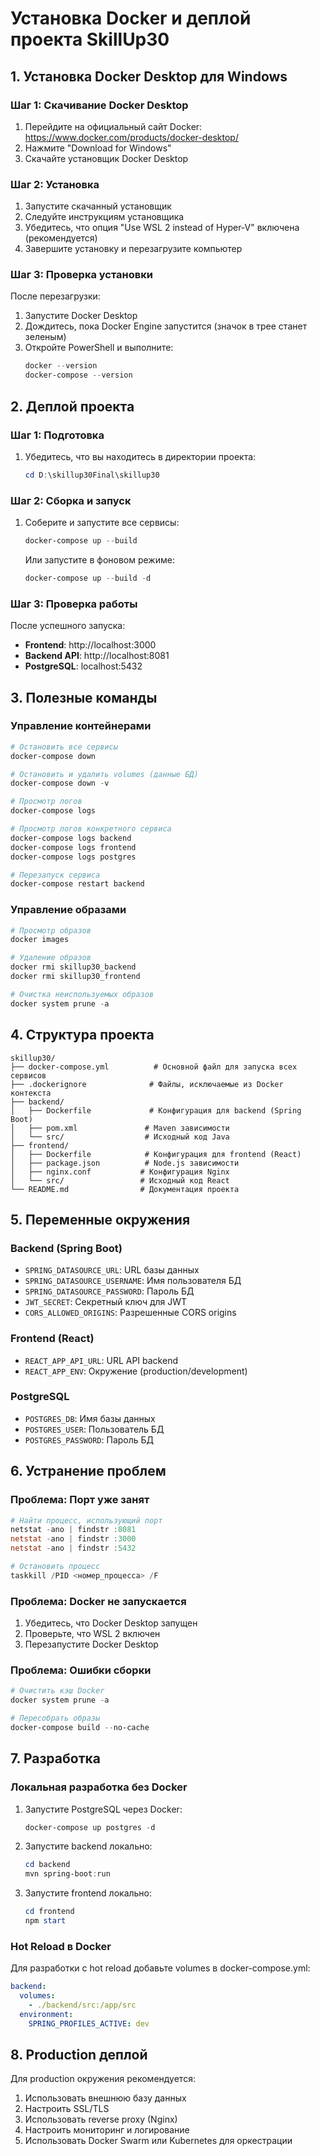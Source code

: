 # Установка Docker и деплой проекта SkillUp30

## 1. Установка Docker Desktop для Windows

### Шаг 1: Скачивание Docker Desktop
1. Перейдите на официальный сайт Docker: https://www.docker.com/products/docker-desktop/
2. Нажмите "Download for Windows"
3. Скачайте установщик Docker Desktop

### Шаг 2: Установка
1. Запустите скачанный установщик
2. Следуйте инструкциям установщика
3. Убедитесь, что опция "Use WSL 2 instead of Hyper-V" включена (рекомендуется)
4. Завершите установку и перезагрузите компьютер

### Шаг 3: Проверка установки
После перезагрузки:
1. Запустите Docker Desktop
2. Дождитесь, пока Docker Engine запустится (значок в трее станет зеленым)
3. Откройте PowerShell и выполните:
   ```powershell
   docker --version
   docker-compose --version
   ```

## 2. Деплой проекта

### Шаг 1: Подготовка
1. Убедитесь, что вы находитесь в директории проекта:
   ```powershell
   cd D:\skillup30Final\skillup30
   ```

### Шаг 2: Сборка и запуск
1. Соберите и запустите все сервисы:
   ```powershell
   docker-compose up --build
   ```

   Или запустите в фоновом режиме:
   ```powershell
   docker-compose up --build -d
   ```

### Шаг 3: Проверка работы
После успешного запуска:
- **Frontend**: http://localhost:3000
- **Backend API**: http://localhost:8081
- **PostgreSQL**: localhost:5432

## 3. Полезные команды

### Управление контейнерами
```powershell
# Остановить все сервисы
docker-compose down

# Остановить и удалить volumes (данные БД)
docker-compose down -v

# Просмотр логов
docker-compose logs

# Просмотр логов конкретного сервиса
docker-compose logs backend
docker-compose logs frontend
docker-compose logs postgres

# Перезапуск сервиса
docker-compose restart backend
```

### Управление образами
```powershell
# Просмотр образов
docker images

# Удаление образов
docker rmi skillup30_backend
docker rmi skillup30_frontend

# Очистка неиспользуемых образов
docker system prune -a
```

## 4. Структура проекта

```
skillup30/
├── docker-compose.yml          # Основной файл для запуска всех сервисов
├── .dockerignore              # Файлы, исключаемые из Docker контекста
├── backend/
│   ├── Dockerfile             # Конфигурация для backend (Spring Boot)
│   ├── pom.xml               # Maven зависимости
│   └── src/                  # Исходный код Java
├── frontend/
│   ├── Dockerfile            # Конфигурация для frontend (React)
│   ├── package.json          # Node.js зависимости
│   ├── nginx.conf           # Конфигурация Nginx
│   └── src/                 # Исходный код React
└── README.md                # Документация проекта
```

## 5. Переменные окружения

### Backend (Spring Boot)
- `SPRING_DATASOURCE_URL`: URL базы данных
- `SPRING_DATASOURCE_USERNAME`: Имя пользователя БД
- `SPRING_DATASOURCE_PASSWORD`: Пароль БД
- `JWT_SECRET`: Секретный ключ для JWT
- `CORS_ALLOWED_ORIGINS`: Разрешенные CORS origins

### Frontend (React)
- `REACT_APP_API_URL`: URL API backend
- `REACT_APP_ENV`: Окружение (production/development)

### PostgreSQL
- `POSTGRES_DB`: Имя базы данных
- `POSTGRES_USER`: Пользователь БД
- `POSTGRES_PASSWORD`: Пароль БД

## 6. Устранение проблем

### Проблема: Порт уже занят
```powershell
# Найти процесс, использующий порт
netstat -ano | findstr :8081
netstat -ano | findstr :3000
netstat -ano | findstr :5432

# Остановить процесс
taskkill /PID <номер_процесса> /F
```

### Проблема: Docker не запускается
1. Убедитесь, что Docker Desktop запущен
2. Проверьте, что WSL 2 включен
3. Перезапустите Docker Desktop

### Проблема: Ошибки сборки
```powershell
# Очистить кэш Docker
docker system prune -a

# Пересобрать образы
docker-compose build --no-cache
```

## 7. Разработка

### Локальная разработка без Docker
1. Запустите PostgreSQL через Docker:
   ```powershell
   docker-compose up postgres -d
   ```

2. Запустите backend локально:
   ```powershell
   cd backend
   mvn spring-boot:run
   ```

3. Запустите frontend локально:
   ```powershell
   cd frontend
   npm start
   ```

### Hot Reload в Docker
Для разработки с hot reload добавьте volumes в docker-compose.yml:
```yaml
backend:
  volumes:
    - ./backend/src:/app/src
  environment:
    SPRING_PROFILES_ACTIVE: dev
```

## 8. Production деплой

Для production окружения рекомендуется:
1. Использовать внешнюю базу данных
2. Настроить SSL/TLS
3. Использовать reverse proxy (Nginx)
4. Настроить мониторинг и логирование
5. Использовать Docker Swarm или Kubernetes для оркестрации 